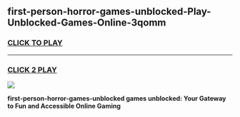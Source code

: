 
## first-person-horror-games-unblocked-Play-Unblocked-Games-Online-3qomm
<h3>
<a href="https://premium76.site?title=first-person-horror-games-unblocked&ref=24A">CLICK TO PLAY</a></h3>
<hr>

<h3>
<a href="https://premium76.site?title=first-person-horror-games-unblocked&ref=24A">CLICK 2 PLAY</a>
  
</h3>

<a href="https://premium76.site?title=first-person-horror-games-unblocked&ref=24A"><img src="https://clearcache.store/games.png"></a>


**first-person-horror-games-unblocked games unblocked: Your Gateway to Fun and Accessible Online Gaming**
